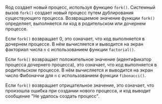 Rод создает новый процесс, используя функцию `fork()`. Системный вызов `fork()` создает новый процесс путем дублирования существующего процесса. Возвращаемое значение функции `fork()` определяет, выполняется ли код в родительском или дочернем процессе.

Если `fork()` возвращает 0, это означает, что код выполняется в дочернем процессе. В нём вычисляется и выводится на экран факториал числа `n` с использованием функции `factorial()`.

Если `fork()` возвращает положительное значение (идентификатор процесса дочернего процесса), это означает, что код выполняется в родительском процессе. В нём вычисляется и выводится на экран число Фибоначчи для `n` с использованием функции `fibonacci()`.

Если `fork()` возвращает отрицательное значение, это означает, что произошла ошибка при создании нового процесса, и код выводит сообщение "Не удалось создать процесс".
